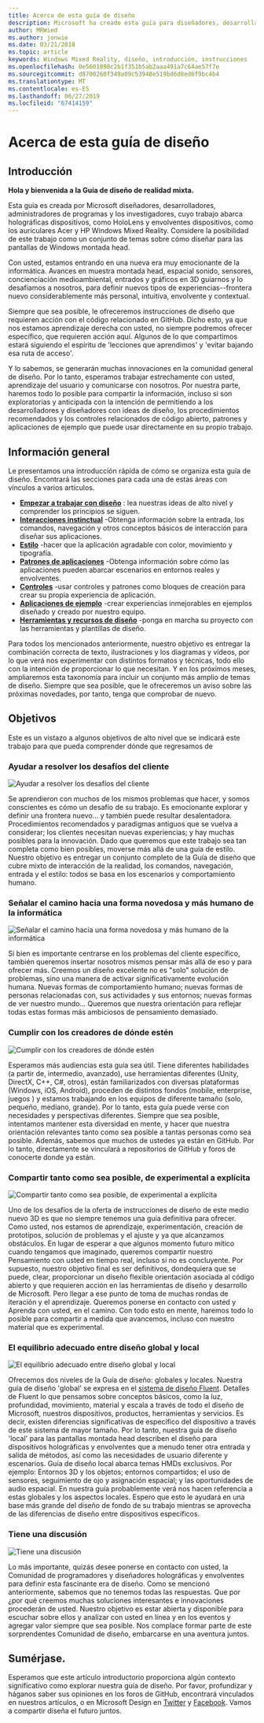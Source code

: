 ```yaml
---
title: Acerca de esta guía de diseño
description: Microsoft ha creado esta guía para diseñadores, desarrolladores, administradores de programas e investigadores, cuyo trabajo abarca dispositivos holográficos (por ejemplo, HoloLens) y envolventes (por ejemplo, los cascos Windows Mixed Reality de Acer y HP).
author: MRWied
ms.author: jonwie
ms.date: 03/21/2018
ms.topic: article
keywords: Windows Mixed Reality, diseño, introducción, instrucciones
ms.openlocfilehash: 0e5601898c2b1f351b5ab2aaa491a7c64ae57f7e
ms.sourcegitcommit: d8700260f349a09c53948e519bd6d8ed6f9bc4b4
ms.translationtype: MT
ms.contentlocale: es-ES
ms.lasthandoff: 06/27/2019
ms.locfileid: "67414159"
---
```

# <a name="about-this-design-guidance"></a>Acerca de esta guía de diseño

## <a name="introduction"></a>Introducción

**Hola y bienvenida a la Guía de diseño de realidad mixta.**

Esta guía es creada por Microsoft diseñadores, desarrolladores, administradores de programas y los investigadores, cuyo trabajo abarca holográficas dispositivos, como HoloLens y envolventes dispositivos, como los auriculares Acer y HP Windows Mixed Reality. Considere la posibilidad de este trabajo como un conjunto de temas sobre cómo diseñar para las pantallas de Windows montada head.

Con usted, estamos entrando en una nueva era muy emocionante de la informática. Avances en muestra montada head, espacial sonido, sensores, concienciación medioambiental, entrados y gráficos en 3D guiarnos y lo desafiamos a nosotros, para definir nuevos tipos de experiencias--frontera nuevo considerablemente más personal, intuitiva, envolvente y contextual.

Siempre que sea posible, le ofreceremos instrucciones de diseño que requieren acción con el código relacionado en GitHub. Dicho esto, ya que nos estamos aprendizaje derecha con usted, no siempre podremos ofrecer específico, que requieren acción aquí. Algunos de lo que compartimos estará siguiendo el espíritu de 'lecciones que aprendimos' y 'evitar bajando esa ruta de acceso'.

Y lo sabemos, se generarán muchas innovaciones en la comunidad general de diseño. Por lo tanto, esperamos trabajar estrechamente con usted, aprendizaje del usuario y comunicarse con nosotros. Por nuestra parte, haremos todo lo posible para compartir la información, incluso si son exploratorias y anticipada con la intención de permitiendo a los desarrolladores y diseñadores con ideas de diseño, los procedimientos recomendados y los controles relacionados de código abierto, patrones y aplicaciones de ejemplo que puede usar directamente en su propio trabajo.

## <a name="overview"></a>Información general

Le presentamos una introducción rápida de cómo se organiza esta guía de diseño. Encontrará las secciones para cada una de estas áreas con vínculos a varios artículos.
* **[Empezar a trabajar con diseño](mixed-reality.md)**  : lea nuestras ideas de alto nivel y comprender los principios se siguen.
* **[Interacciones instinctual](interaction-fundamentals.md)**  -Obtenga información sobre la entrada, los comandos, navegación y otros conceptos básicos de interacción para diseñar sus aplicaciones.
* **[Estilo](typography.md)**  -hacer que la aplicación agradable con color, movimiento y tipografía.
* **[Patrones de aplicaciones](types-of-mixed-reality-apps.md)**  -Obtenga información sobre cómo las aplicaciones pueden abarcar escenarios en entornos reales y envolventes.
* **[Controles](interactable-object.md)**  -usar controles y patrones como bloques de creación para crear su propia experiencia de aplicación.
* **[Aplicaciones de ejemplo](design.md#sample-apps)**  -crear experiencias inmejorables en ejemplos diseñado y creado por nuestro equipo.
* **[Herramientas y recursos de diseño](design.md#design-tools)**  -ponga en marcha su proyecto con las herramientas y plantillas de diseño.

Para todos los mencionados anteriormente, nuestro objetivo es entregar la combinación correcta de texto, ilustraciones y los diagramas y vídeos, por lo que verá nos experimentar con distintos formatos y técnicas, todo ello con la intención de proporcionar lo que necesitan. Y en los próximos meses, ampliaremos esta taxonomía para incluir un conjunto más amplio de temas de diseño. Siempre que sea posible, que le ofreceremos un aviso sobre las próximas novedades, por tanto, tenga que comprobar de nuevo.

## <a name="objectives"></a>Objetivos

Este es un vistazo a algunos objetivos de alto nivel que se indicará este trabajo para que pueda comprender dónde que regresamos de

### <a name="help-solve-customer-challenges"></a>Ayudar a resolver los desafíos del cliente

![Ayudar a resolver los desafíos del cliente](images/500px-fix-a-broken-switch-with-hololens.jpg) <br>

Se aprendieron con muchos de los mismos problemas que hacer, y somos conscientes es cómo un desafío de su trabajo. Es emocionante explorar y definir una frontera nuevo... y también puede resultar desalentadora. Procedimientos recomendados y paradigmas antiguos que se vuelva a considerar; los clientes necesitan nuevas experiencias; y hay muchas posibles para la innovación. Dado que queremos que este trabajo sea tan completa como bien posibles, moverse más allá de una guía de estilo. Nuestro objetivo es entregar un conjunto completo de la Guía de diseño que cubre mixto de interacción de la realidad, los comandos, navegación, entrada y el estilo: todos se basa en los escenarios y comportamiento humano. 

### <a name="point-the-way-towards-a-new-more-human-way-of-computing"></a>Señalar el camino hacia una forma novedosa y más humano de la informática

![Señalar el camino hacia una forma novedosa y más humano de la informática](images/500px-man-and-women-with-holograph-on-table.png)<br>

Si bien es importante centrarse en los problemas del cliente específico, también queremos insertar nosotros mismos pensar más allá de eso y para ofrecer más. Creemos un diseño excelente no es "solo" solución de problemas, sino una manera de activar significativamente evolución humana. Nuevas formas de comportamiento humano; nuevas formas de personas relacionadas con, sus actividades y sus entornos; nuevas formas de ver nuestro mundo... Queremos que nuestra orientación para reflejar todas estas formas más ambiciosos de pensamiento demasiado. 

### <a name="meet-creators-where-they-are"></a>Cumplir con los creadores de dónde estén

![Cumplir con los creadores de dónde estén](images/500px-creators.jpg) <br>

Esperamos más audiencias esta guía sea útil. Tiene diferentes habilidades (a partir de, intermedio, avanzado), use herramientas diferentes (Unity, DirectX, C++, C#, otros), están familiarizados con diversas plataformas (Windows, iOS, Android), proceden de distintos fondos (mobile, enterprise, juegos ) y estamos trabajando en los equipos de diferente tamaño (solo, pequeño, mediano, grande). Por lo tanto, esta guía puede verse con necesidades y perspectivas diferentes. Siempre que sea posible, intentamos mantener esta diversidad en mente, y hacer que nuestra orientación relevantes tanto como sea posible a tantas personas como sea posible. Además, sabemos que muchos de ustedes ya están en GitHub. Por lo tanto, directamente se vinculará a repositorios de GitHub y foros de conocerte donde ya están. 

### <a name="share-as-much-as-possible-from-experimental-to-explicit"></a>Compartir tanto como sea posible, de experimental a explícita

![Compartir tanto como sea posible, de experimental a explícita](images/500px-man-playinggame.jpg) <br>

Uno de los desafíos de la oferta de instrucciones de diseño de este medio nuevo 3D es que no siempre tenemos una guía definitiva para ofrecer. Como usted, nos estamos de aprendizaje, experimentación, creación de prototipos, solución de problemas y el ajuste y ya que alcanzamos obstáculos. En lugar de esperar a que algunos momento futuro mítico cuando tengamos que imaginado, queremos compartir nuestro Pensamiento con usted en tiempo real, incluso si no es concluyente. Por supuesto, nuestro objetivo final es ser definitivos, dondequiera que se puede, clear, proporcionar un diseño flexible orientación asociada al código abierto y que requieren acción en las herramientas de diseño y desarrollo de Microsoft. Pero llegar a ese punto de toma de muchas rondas de iteración y el aprendizaje. Queremos ponerse en contacto con usted y Aprenda con usted, en el camino. Con todo esto en mente, haremos todo lo posible para compartir a medida que avancemos, incluso con nuestro material que es experimental. 

### <a name="the-right-balance-of-global-and-local-design"></a>El equilibrio adecuado entre diseño global y local

![El equilibrio adecuado entre diseño global y local](images/500px-fluentdesign.jpg) <br>

Ofrecemos dos niveles de la Guía de diseño: globales y locales. Nuestra guía de diseño 'global' se expresa en el [sistema de diseño Fluent](http://fluent.microsoft.com). Detalles de Fluent lo que pensamos sobre conceptos básicos, como la luz, profundidad, movimiento, material y escala a través de todo el diseño de Microsoft, nuestros dispositivos, productos, herramientas y servicios. Es decir, existen diferencias significativas de específico del dispositivo a través de este sistema de mayor tamaño. Por lo tanto, nuestra guía de diseño 'local' para las pantallas montada head describen el diseño para dispositivos holográficas y envolventes que a menudo tener otra entrada y salida de métodos, así como las necesidades de usuario diferente y escenarios. Guía de diseño local abarca temas HMDs exclusivos. Por ejemplo: Entornos 3D y los objetos; entornos compartidos; el uso de sensores, seguimiento de ojo y asignación espacial; y las oportunidades de audio espacial. En nuestra guía probablemente verá nos hacen referencia a estas globales y los aspectos locales. Espero que esto le ayudará en una base más grande del diseño de fondo de su trabajo mientras se aprovecha de las diferencias de diseño entre dispositivos específicos.

### <a name="have-a-discussion"></a>Tiene una discusión

![Tiene una discusión](images/500px-share.jpg) <br>

Lo más importante, quizás desee ponerse en contacto con usted, la Comunidad de programadores y diseñadores holográficas y envolventes para definir esta fascinante era de diseño. Como se mencionó anteriormente, sabemos que no tenemos todas las respuestas. Que por ¿por qué creemos muchas soluciones interesantes e innovaciones procederán de usted. Nuestro objetivo es estar abierta y disponible para escuchar sobre ellos y analizar con usted en línea y en los eventos y agregar valor siempre que sea posible. Nos complace formar parte de este sorprendentes Comunidad de diseño, embarcarse en una aventura juntos. 

## <a name="please-dive-in"></a>Sumérjase.

Esperamos que este artículo introductorio proporciona algún contexto significativo como explorar nuestra guía de diseño. Por favor, profundizar y háganos saber sus opiniones en los foros de GitHub, encontrará vinculados en nuestros artículos, o en Microsoft Design en [Twitter](https://twitter.com/MicrosoftDesign) y [Facebook](https://www.facebook.com/microsoftdesign/). Vamos a compartir diseña el futuro juntos.
